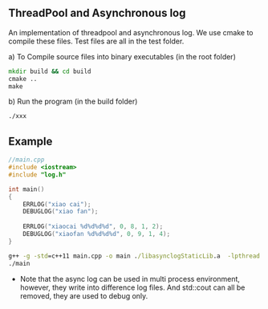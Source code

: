 ## ThreadPool and Asynchronous log
An implementation of threadpool and asynchronous log. We use cmake to compile these files. Test files are all in the test folder.


a) To Compile source files into binary executables (in the root folder)
```cmd
mkdir build && cd build
cmake ..
make
```

b) Run the program (in the build folder)
```cmd
./xxx
```

## Example
```c++
//main.cpp
#include <iostream>
#include "log.h"

int main()
{
	ERRLOG("xiao cai");
	DEBUGLOG("xiao fan");
	
	ERRLOG("xiaocai %d%d%d%d", 0, 8, 1, 2);
	DEBUGLOG("xiaofan %d%d%d%d", 0, 9, 1, 4);
}
```
```cmd
g++ -g -std=c++11 main.cpp -o main ./libasynclogStaticLib.a  -lpthread
./main
```


- Note that the async log can be used in multi process environment, however, they write into difference log files. And std::cout can all be removed, they are used to debug only.
